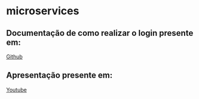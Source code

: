 # microservices

## Documentação de como realizar o login presente em: 
[Github](https://github.com/lucaslucenak/school-management)

## Apresentação presente em:
[Youtube](https://youtu.be/-hq7LWf_fcY)

